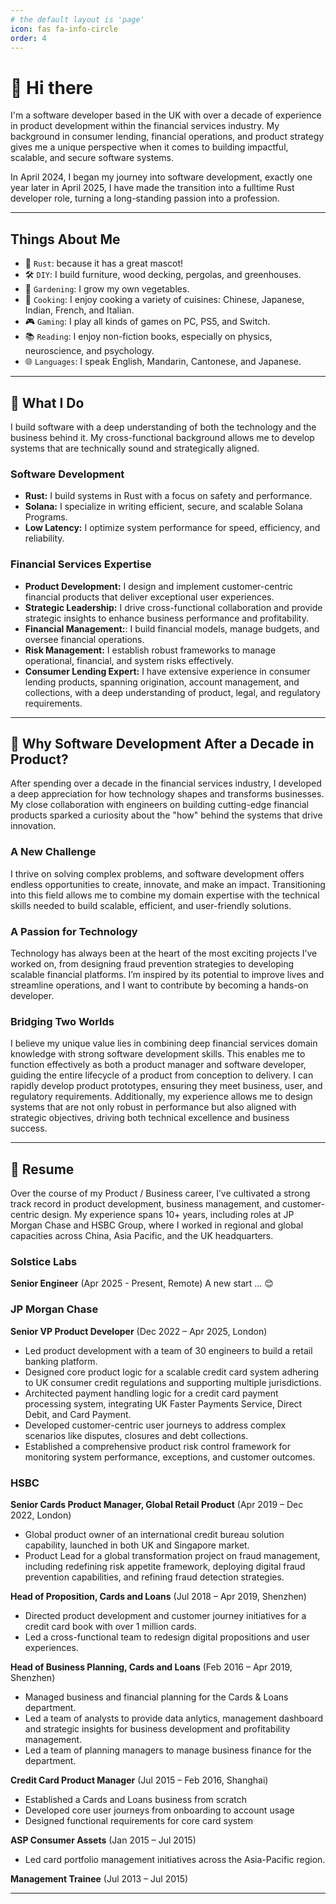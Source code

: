 ```yaml
---
# the default layout is 'page'
icon: fas fa-info-circle
order: 4
---
```


# 👋 Hi there 
I'm a software developer based in the UK with over a decade of experience in product development within the financial services industry. My background in consumer lending, financial operations, and product strategy gives me a unique perspective when it comes to building impactful, scalable, and secure software systems.

In April 2024, I began my journey into software development, exactly one year later in April 2025, I have made the transition into a fulltime Rust developer role, turning a long-standing passion into a profession.

---

## Things About Me
- 🦀 `Rust`: because it has a great mascot!
- 🛠️ `DIY`: I build furniture, wood decking, pergolas, and greenhouses.
- 🌱 `Gardening`: I grow my own vegetables.
- 🍳 `Cooking`: I enjoy cooking a variety of cuisines: Chinese, Japanese, Indian, French, and Italian.
- 🎮 `Gaming`: I play all kinds of games on PC, PS5, and Switch.
- 📚 `Reading`: I enjoy non-fiction books, especially on physics, neuroscience, and psychology.
- 🌐 `Languages`: I speak English, Mandarin, Cantonese, and Japanese.

---

## 💼 What I Do
I build software with a deep understanding of both the technology and the business behind it. My cross-functional background allows me to develop systems that are technically sound and strategically aligned.

### Software Development
- **Rust:** I build systems in Rust with a focus on safety and performance.
- **Solana:** I specialize in writing efficient, secure, and scalable Solana Programs.
- **Low Latency:** I optimize system performance for speed, efficiency, and reliability.

### Financial Services Expertise
- **Product Development:** I design and implement customer-centric financial products that deliver exceptional user experiences.
- **Strategic Leadership:** I drive cross-functional collaboration and provide strategic insights to enhance business performance and profitability.  
- **Financial Management:**: I build financial models, manage budgets, and oversee financial operations.
- **Risk Management:** I establish robust frameworks to manage operational, financial, and system risks effectively.  
- **Consumer Lending Expert:** I have extensive experience in consumer lending products, spanning origination, account management, and collections, with a deep understanding of product, legal, and regulatory requirements.


---

## 🤔 Why Software Development After a Decade in Product?
After spending over a decade in the financial services industry, I developed a deep appreciation for how technology shapes and transforms businesses. My close collaboration with engineers on building cutting-edge financial products sparked a curiosity about the "how" behind the systems that drive innovation.

### A New Challenge
I thrive on solving complex problems, and software development offers endless opportunities to create, innovate, and make an impact. Transitioning into this field allows me to combine my domain expertise with the technical skills needed to build scalable, efficient, and user-friendly solutions.

### A Passion for Technology
Technology has always been at the heart of the most exciting projects I’ve worked on, from designing fraud prevention strategies to developing scalable financial platforms. I’m inspired by its potential to improve lives and streamline operations, and I want to contribute by becoming a hands-on developer.

### Bridging Two Worlds
I believe my unique value lies in combining deep financial services domain knowledge with strong software development skills. This enables me to function effectively as both a product manager and software developer, guiding the entire lifecycle of a product from conception to delivery. I can rapidly develop product prototypes, ensuring they meet business, user, and regulatory requirements. Additionally, my experience allows me to design systems that are not only robust in performance but also aligned with strategic objectives, driving both technical excellence and business success.

---

## 📄 Resume
Over the course of my Product / Business career, I’ve cultivated a strong track record in product development, business management, and customer-centric design. My experience spans 10+ years, including roles at JP Morgan Chase and HSBC Group, where I worked in regional and global capacities across China, Asia Pacific, and the UK headquarters.

### Solstice Labs
**Senior Engineer** (Apr 2025 - Present, Remote)
A new start ... 😊

### JP Morgan Chase  
**Senior VP Product Developer** (Dec 2022 – Apr 2025, London)  
- Led product development with a team of 30 engineers to build a retail banking platform.  
- Designed core product logic for a scalable credit card system adhering to UK consumer credit regulations and supporting multiple jurisdictions.  
- Architected payment handling logic for a credit card payment processing system, integrating UK Faster Payments Service, Direct Debit, and Card Payment.  
- Developed customer-centric user journeys to address complex scenarios like disputes, closures and debt collections.  
- Established a comprehensive product risk control framework for monitoring system performance, exceptions, and customer outcomes.

### HSBC  
**Senior Cards Product Manager, Global Retail Product** (Apr 2019 – Dec 2022, London)  
- Global product owner of an international credit bureau solution capability, launched in both UK and Singapore market.
- Product Lead for a global transformation project on fraud management, including redefining risk appetite framework, deploying digital fraud prevention capabilities, and refining fraud detection strategies.

**Head of Proposition, Cards and Loans** (Jul 2018 – Apr 2019, Shenzhen)
- Directed product development and customer journey initiatives for a credit card book with over 1 million cards.
- Led a cross-functional team to redesign digital propositions and user experiences.

**Head of Business Planning, Cards and Loans** (Feb 2016 – Apr 2019, Shenzhen)  
- Managed business and financial planning for the Cards & Loans department.
- Led a team of analysts to provide data anlytics, management dashboard and strategic insights for business development and profitability management.
- Led a team of planning managers to manage business finance for the department.


**Credit Card Product Manager** (Jul 2015 – Feb 2016, Shanghai)  
- Established a Cards and Loans business from scratch
- Developed core user journeys from onboarding to account usage
- Designed functional requirements for core card system

**ASP Consumer Assets** (Jan 2015 – Jul 2015)  
- Led card portfolio management initiatives across the Asia-Pacific region.

**Management Trainee** (Jul 2013 – Jul 2015)

---